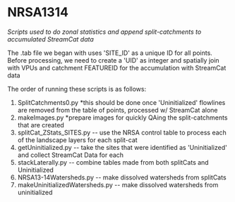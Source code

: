 # NRSA1314
*Scripts used to do zonal statistics and append split-catchments to accumulated StreamCat data*

The .tab file we began with uses 'SITE_ID' as a unique ID for all points. Before processing, we need to create a 'UID' as integer and spatially join with VPUs and catchment FEATUREID for the accumulation with StreamCat data

The order of running these scripts is as follows:

1. SplitCatchments0.py
   *this should be done once 'Uninitialized' flowlines are removed from the table of points, processed w/ StreamCat alone
2. makeImages.py
   *prepare images for quickly QAing the split-catchments that are created
3. splitCat_ZStats_SITES.py -- use the NRSA control table to process each of the landscape layers for each split-cat
4. getUninitialized.py -- take the sites that were identified as 'Uninitialized' and collect StreamCat Data for each
5. stackLaterally.py -- combine tables made from both splitCats and Uninitialized
6. NRSA13-14Watersheds.py -- make dissolved watersheds from splitCats
7. makeUninitializedWatersheds.py -- make dissolved watersheds from uninitialized
